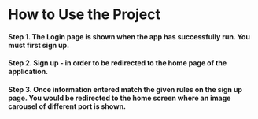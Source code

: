 # How to Use the Project

#### Step 1. The Login page is shown when the app has successfully run. You must first sign up.

#### Step 2. Sign up - in order to be redirected to the home page of the application. 

#### Step 3. Once information entered match the given rules on the sign up page. You would be redirected to the home screen where an image carousel of different port is shown.



